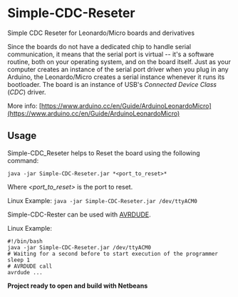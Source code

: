 # Simple-CDC-Reseter
Simple CDC Reseter for Leonardo/Micro boards and derivatives

Since the boards do not have a dedicated chip to handle serial communication, it means that the serial port is virtual -- it's a software routine, both on your operating system, and on the board itself. Just as your computer creates an instance of the serial port driver when you plug in any Arduino, the Leonardo/Micro creates a serial instance whenever it runs its bootloader. The board is an instance of USB's *Connected Device Class* (*CDC*) driver.

More info: [https://www.arduino.cc/en/Guide/ArduinoLeonardoMicro](https://www.arduino.cc/en/Guide/ArduinoLeonardoMicro)

## Usage

Simple-CDC_Reseter helps to Reset the board using the following command:

`java -jar Simple-CDC-Reseter.jar *<port_to_reset>*`

Where *<port_to_reset>* is the port to reset.

Linux Example: `java -jar Simple-CDC-Reseter.jar /dev/ttyACM0`

Simple-CDC-Rester can be used with [AVRDUDE](http://www.nongnu.org/avrdude/).

Linux Example:

```
#!/bin/bash
java -jar Simple-CDC-Reseter.jar /dev/ttyACM0
# Waiting for a second before to start execution of the programmer
sleep 1
# AVRDUDE call
avrdude ...
```

**Project ready to open and build with Netbeans**
